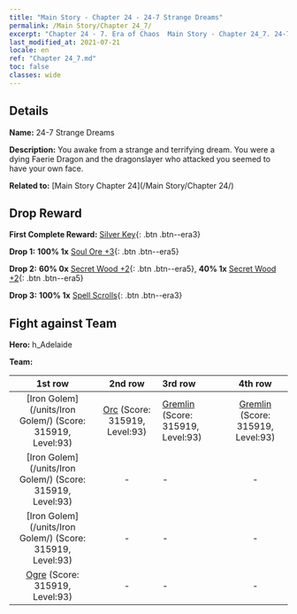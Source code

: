 ```yaml
---
title: "Main Story - Chapter 24 - 24-7 Strange Dreams"
permalink: /Main Story/Chapter 24_7/
excerpt: "Chapter 24 - 7. Era of Chaos  Main Story - Chapter 24_7. 24-7 Strange Dreams"
last_modified_at: 2021-07-21
locale: en
ref: "Chapter 24_7.md"
toc: false
classes: wide
---
```


## Details

 **Name:** 24-7 Strange Dreams

 **Description:** You awake from a strange and terrifying dream. You were a dying Faerie Dragon and the dragonslayer who attacked you seemed to have your own face.

 **Related to:** [Main Story Chapter 24](/Main Story/Chapter 24/)

## Drop Reward

 **First Complete Reward:** [Silver Key](/Items/con_693/){: .btn .btn--era3}

 **Drop 1:** **100% 1x** [Soul Ore +3](/Items/mat_82/){: .btn .btn--era5}

 **Drop 2:** **60% 0x** [Secret Wood +2](/Items/mat_76/){: .btn .btn--era5}, **40% 1x** [Secret Wood +2](/Items/mat_76/){: .btn .btn--era5}

 **Drop 3:** **100% 1x** [Spell Scrolls](/Items/con_694/){: .btn .btn--era3}


## Fight against Team
 **Hero:** h_Adelaide

 **Team:**


  | 1st row | 2nd row | 3rd row | 4th row |
  |:----:|:----:|:----|:----:|
  | [Iron Golem](/units/Iron Golem/) (Score: 315919, Level:93)  | [Orc](/units/Orc/) (Score: 315919, Level:93)  | [Gremlin](/units/Gremlin/) (Score: 315919, Level:93)  | [Gremlin](/units/Gremlin/) (Score: 315919, Level:93)  |
  | [Iron Golem](/units/Iron Golem/) (Score: 315919, Level:93)  | - | - | - |
  | [Iron Golem](/units/Iron Golem/) (Score: 315919, Level:93)  | - | - | - |
  | [Ogre](/units/Ogre/) (Score: 315919, Level:93)  | - | - | - |


